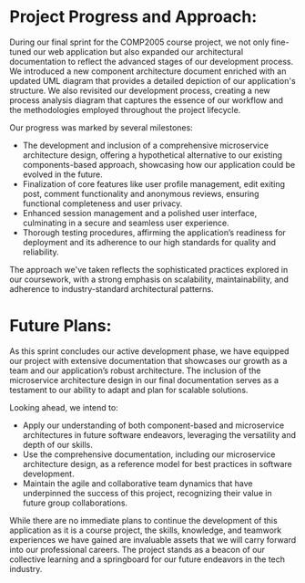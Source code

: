 # Project Progress and Approach:
During our final sprint for the COMP2005 course project, we not only fine-tuned our web application but also expanded our architectural documentation to reflect the advanced stages of our development 
process. We introduced a new component architecture document enriched with an updated UML diagram that provides a detailed depiction of our application's structure. We also revisited our development process, creating a new process analysis
diagram that captures the essence of our workflow and the methodologies employed throughout the project lifecycle.

Our progress was marked by several milestones:
- The development and inclusion of a comprehensive microservice architecture design, offering a hypothetical alternative to our existing components-based approach, showcasing how our application could be evolved in the future.
- Finalization of core features like user profile management, edit exiting post, comment functionality and anonymous reviews, ensuring functional completeness and user privacy.
- Enhanced session management and a polished user interface, culminating in a secure and seamless user experience.
- Thorough testing procedures, affirming the application’s readiness for deployment and its adherence to our high standards for quality and reliability.


The approach we've taken reflects the sophisticated practices explored in our coursework, with a strong emphasis on scalability, maintainability, and adherence to industry-standard architectural patterns.

# Future Plans:
As this sprint concludes our active development phase, we have equipped our project with extensive documentation that showcases our growth as a team and our application’s robust architecture. The inclusion of the microservice architecture 
design in our final documentation serves as a testament to our ability to adapt and plan for scalable solutions.

Looking ahead, we intend to:

- Apply our understanding of both component-based and microservice architectures in future software endeavors, leveraging the versatility and depth of our skills.
- Use the comprehensive documentation, including our microservice architecture design, as a reference model for best practices in software development.
- Maintain the agile and collaborative team dynamics that have underpinned the success of this project, recognizing their value in future group collaborations.

While there are no immediate plans to continue the development of this application as it is a course project, the skills, knowledge, and teamwork experiences we have gained are invaluable assets that we will carry forward into our professional careers. 
The project stands as a beacon of our collective learning and a springboard for our future endeavors in the tech industry.
